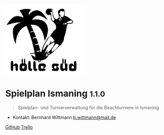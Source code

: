 ![logo](logo.png)

# Spielplan Ismaning <small>1.1.0</small>

> Spielplan- und Turnierverwaltung für die Beachturniere in Ismaning

- Kontakt: Bernhard Wittmann [b.wittmann@mail.de](mailto:b.wittmann@mail.de)


[GitHub](https://github.com/berniwittmann/spielplanismaning)
[Trello](https://trello.com/b/59uaX1fc/spielplan)